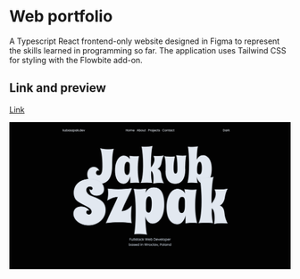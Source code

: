 # Web portfolio

A Typescript React frontend-only website designed in Figma to represent the skills learned in programming so far. The application uses Tailwind CSS for styling with the Flowbite add-on.
<br/>

## Link and preview

[Link](https://kubaszpak.netlify.app/)
<br/>

![](git-images/1.png)
